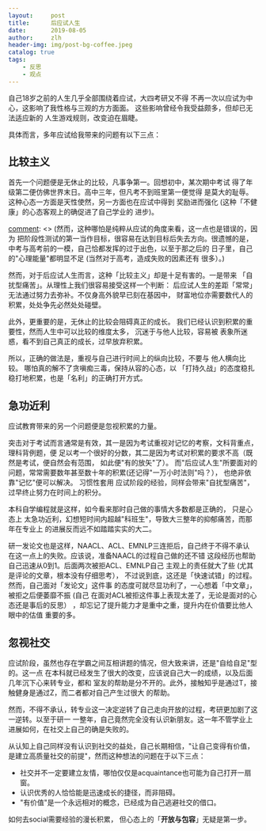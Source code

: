 ```yaml
---
layout:     post
title:      后应试人生
date:       2019-08-05
author:     zlh
header-img: img/post-bg-coffee.jpeg
catalog: true
tags:
    - 反思
    - 观点
---
```


自己18岁之前的人生几乎全部围绕着应试，大四考研又不得
不再一次以应试为中心，这影响了我性格与三观的方方面面。
这些影响曾经令我受益颇多，但却已无法适应新的
人生游戏规则，改变迫在眉睫。

具体而言，多年应试给我带来的问题有以下三点：

## 比较主义

首先一个问题便是无休止的比较，凡事争第一。回想初中，某次期中考试
得了年级第二便仿佛世界末日。高中三年，但凡考不到班里第一便觉得
是莫大的耻辱。这种心态一方面是天性使然，另一方面也在应试中得到
奖励进而强化 (这种「不健康」的心态客观上的确促进了自己学业的
进步)。

[comment]: <> (然而，这种哪怕是纯粹从应试的角度来看，这一点也是错误的，因为
把阶段性测试的第一当作目标，很容易在达到目标后失去方向。很遗憾的是，
中考与高考前的一模，自己恰都发挥的过于出色，以至于那之后的
日子里，自己的"心理能量"都明显不足 (当然对于高考，造成失败的因素还有
很多）。)

然而，对于后应试人生而言，这种「比较主义」却是十足有害的。一是带来
「自扰型痛苦」。从理性上我们很容易接受这样一个判断：
后应试人生的差距「常常」无法通过努力去弥补。不仅身高外貌早已刻在基因中，
财富地位亦需要数代人的积累，处处争先必然处处碰壁。

此外，更重要的是，无休止的比较会阻碍真正的成长。
我们已经认识到积累的重要性，然而人生中可以比较的维度太多，
沉迷于与他人比较，容易被
表象所迷惑，看不到自己真正的成长，过早放弃积累。

所以，正确的做法是，重视与自己进行时间上的纵向比较，不要与
他人横向比较。 哪怕真的解不了贪嗔痴三毒，保持从容的心态，以
「打持久战」的态度稳扎稳打地积累，也是「名利」的正确打开方式。


[comment]: <> (不仅如此，执着于比较还会影响高质量友谊的建立。
暗生比较之心
必然会带来敌意，而这必然为真正的友谊所排斥。个人的力量终究
是有限的，遇到优秀的人，或许更加明智的反应是释放善意，
以平等的心态建立友谊，而非感到自卑进而试图超越。)


## 急功近利

应试教育带来的另一个问题便是忽视积累的力量。

突击对于考试而言通常是有效，其一是因为考试重视对记忆的考察，文科背重点，理科背例题，便
足以考一个很好的分数，其二是因为考试对积累的要求不高（既然是考试，便自然会有范围，
如此便"有的放矢"了）。
而"后应试人生"所要面对的问题，常常需要数年甚至数十年的积累(还记得"一万小时法则"吗？），
也绝非依靠"记忆"便可以解决。 习惯性套用
应试阶段的经验，同样会带来"自扰型痛苦"，过早终止努力在时间上的积分。 


本科自学编程就是这样，如今看来那时自己做的事情大多数都是正确的， 只是心态上
太急功近利，幻想短时间内超越"科班生"，导致大三整年的抑郁痛苦，而那年在专业上
的进展反而远不如踏踏实实的大二。

研一发论文也是这样，NAACL、ACL、EMNLP三连拒后，自己终于不得不承认
在这一点上的失败。应该说，准备NAACL的过程自己做的还不错
这段经历也帮助自己迅速从0到1。后面两次被拒ACL、EMNLP自己
主观上的责任就大了些 (尤其是评论的文章，根本没有仔细思考），
不过说到底，这还是「快速试错」的过程。然而，自己面对「发论文」这件事
的态度可就尽显功利了，一心想着「中文章」，被拒之后便萎靡不振 (自己
在面对ACL被拒这件事上表现太差了，无论是面对的心态还是事后的反思）
，却忘记了提升能力才是重中之重，提升内在价值要比他人眼中的估值
重要的多。



## 忽视社交

应试阶段，虽然也存在学霸之间互相讲题的情况，但大致来讲，还是"自给自足"型的。这一点
在本科就已经发生了很大的改变，应该说自己大一的成绩，以及后面几年沉下心来转专业，都和
室友的帮助是分不开的。此外，接触知乎是通过T，接触健身是通过Z，而二者都对自己产生过很大
的帮助。

然而，不得不承认，转专业这一决定逆转了自己走向开放的过程，考研更加剧了这一逆转。以至于研一
一整年，自己竟然完全没有认识新朋友。这一年不管学业上进展如何，在社交上自己的确是失败的。

从认知上自己同样没有认识到社交的益处，自己长期相信，"让自己变得有价值，
是建立高质量社交的前提"，然而这种想法的问题在于以下三点：

- 社交并不一定要建立友情，哪怕仅仅是acquaintance也可能为自己打开一扇窗。
- 认识优秀的人恰恰能是迅速成长的捷径，而非阻碍。
- "有价值"是一个永远相对的概念，已经成为自己逃避社交的借口。

如何去social需要经验的漫长积累，
但心态上的「**开放与包容**」无疑是第一步。

[comment]: <> (This is a comment, it will not be included)
